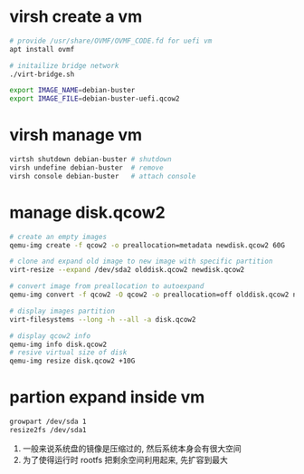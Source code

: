 # virsh create a vm
```sh
# provide /usr/share/OVMF/OVMF_CODE.fd for uefi vm
apt install ovmf

# initailize bridge network
./virt-bridge.sh

export IMAGE_NAME=debian-buster
export IMAGE_FILE=debian-buster-uefi.qcow2
```

# virsh manage vm
```sh
virtsh shutdown debian-buster # shutdown
virsh undefine debian-buster  # remove
virsh console debian-buster   # attach console
```

# manage disk.qcow2
```sh
# create an empty images
qemu-img create -f qcow2 -o preallocation=metadata newdisk.qcow2 60G

# clone and expand old image to new image with specific partition
virt-resize --expand /dev/sda2 olddisk.qcow2 newdisk.qcow2

# convert image from preallocation to autoexpand
qemu-img convert -f qcow2 -O qcow2 -o preallocation=off olddisk.qcow2 newdisk.qcow2

# display images partition
virt-filesystems --long -h --all -a disk.qcow2

# display qcow2 info
qemu-img info disk.qcow2
# resive virtual size of disk
qemu-img resize disk.qcow2 +10G
```

# partion expand inside vm
```sh
growpart /dev/sda 1
resize2fs /dev/sda1
```
1. 一般来说系统盘的镜像是压缩过的, 然后系统本身会有很大空间
2. 为了使得运行时 rootfs 把剩余空间利用起来, 先扩容到最大
